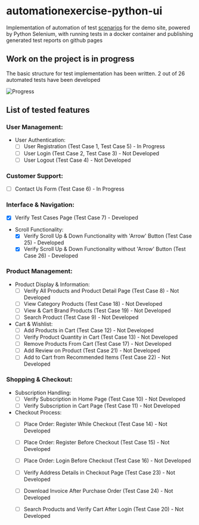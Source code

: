 # automationexercise-python-ui

Implementation of automation of test [scenarios](https://automationexercise.com/test_cases) for the demo site, powered by Python Selenium, with running tests in a docker container and publishing generated test reports on github pages

## Work on the project is in progress

The basic structure for test implementation has been written.
2 out of 26 automated tests have been developed

![Progress](https://progress-bar.dev/7/?title=done)

## List of tested features 

### User Management:
   - User Authentication:
     - [ ] User Registration (Test Case 1, Test Case 5) - In Progress
     - [ ] User Login (Test Case 2, Test Case 3) - Not Developed
     - [ ] User Logout (Test Case 4) - Not Developed

### Customer Support:
   - [ ] Contact Us Form (Test Case 6) -  In Progress

### Interface & Navigation:
   - [x] Verify Test Cases Page (Test Case 7) - Developed
   - Scroll Functionality:
     - [x] Verify Scroll Up & Down Functionality with 'Arrow' Button (Test Case 25) - Developed
     - [x] Verify Scroll Up & Down Functionality without 'Arrow' Button (Test Case 26) - Developed

### Product Management:
   - Product Display & Information:
     - [ ] Verify All Products and Product Detail Page (Test Case 8) - Not Developed
     - [ ] View Category Products (Test Case 18) - Not Developed
     - [ ] View & Cart Brand Products (Test Case 19) - Not Developed
     - [ ] Search Product (Test Case 9) - Not Developed
   - Cart & Wishlist:
     - [ ] Add Products in Cart (Test Case 12) - Not Developed
     - [ ] Verify Product Quantity in Cart (Test Case 13) - Not Developed
     - [ ] Remove Products From Cart (Test Case 17) - Not Developed
     - [ ] Add Review on Product (Test Case 21) - Not Developed
     - [ ] Add to Cart from Recommended Items (Test Case 22) - Not Developed

### Shopping & Checkout:
   - Subscription Handling:
     - [ ] Verify Subscription in Home Page (Test Case 10) - Not Developed
     - [ ] Verify Subscription in Cart Page (Test Case 11) - Not Developed
   - Checkout Process:
     - [ ] Place Order: Register While Checkout (Test Case 14) - Not Developed
     - [ ] Place Order: Register Before Checkout (Test Case 15) - Not Developed
     - [ ] Place Order: Login Before Checkout (Test Case 16) - Not Developed
     - [ ] Verify Address Details in Checkout Page (Test Case 23) - Not Developed
     - [ ] Download Invoice After Purchase Order (Test Case 24) - Not Developed
     - [ ] Search Products and Verify Cart After Login (Test Case 20) - Not Developed

